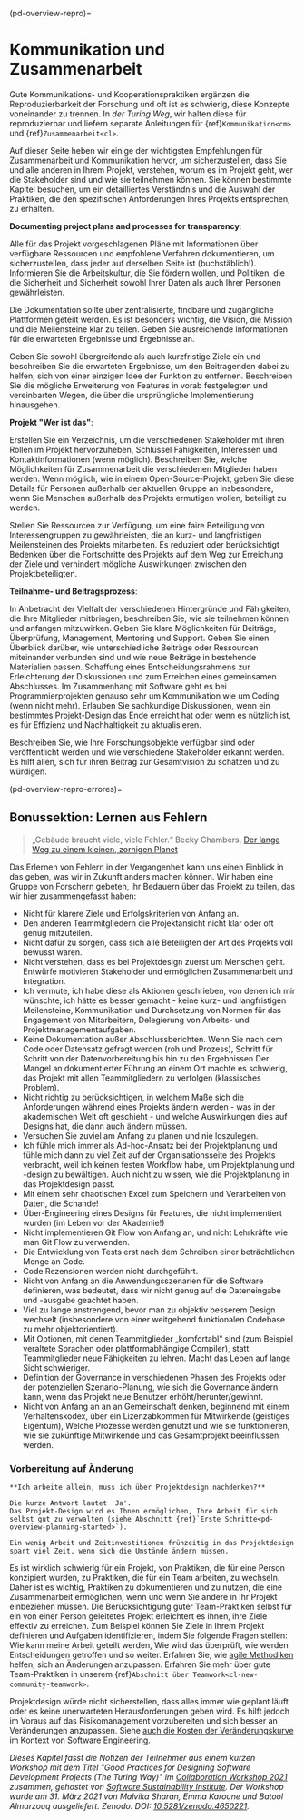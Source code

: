 (pd-overview-repro)=
# Kommunikation und Zusammenarbeit

Gute Kommunikations- und Kooperationspraktiken ergänzen die Reproduzierbarkeit der Forschung und oft ist es schwierig, diese Konzepte voneinander zu trennen. In _der Turing Weg_, wir halten diese für reproduzierbar und liefern separate Anleitungen für {ref}`Kommunikation<cm>` und {ref}`Zusammenarbeit<cl>`.

Auf dieser Seite heben wir einige der wichtigsten Empfehlungen für Zusammenarbeit und Kommunikation hervor, um sicherzustellen, dass Sie und alle anderen in Ihrem Projekt, verstehen, worum es im Projekt geht, wer die Stakeholder sind und wie sie teilnehmen können. Sie können bestimmte Kapitel besuchen, um ein detailliertes Verständnis und die Auswahl der Praktiken, die den spezifischen Anforderungen Ihres Projekts entsprechen, zu erhalten.

**Documenting project plans and processes for transparency**:

Alle für das Projekt vorgeschlagenen Pläne mit Informationen über verfügbare Ressourcen und empfohlene Verfahren dokumentieren, um sicherzustellen, dass jeder auf derselben Seite ist (buchstäblich!). Informieren Sie die Arbeitskultur, die Sie fördern wollen, und Politiken, die die Sicherheit und Sicherheit sowohl Ihrer Daten als auch Ihrer Personen gewährleisten.

Die Dokumentation sollte über zentralisierte, findbare und zugängliche Plattformen geteilt werden. Es ist besonders wichtig, die Vision, die Mission und die Meilensteine klar zu teilen. Geben Sie ausreichende Informationen für die erwarteten Ergebnisse und Ergebnisse an.

Geben Sie sowohl übergreifende als auch kurzfristige Ziele ein und beschreiben Sie die erwarteten Ergebnisse, um den Beitragenden dabei zu helfen, sich von einer einzigen Idee der Funktion zu entfernen. Beschreiben Sie die mögliche Erweiterung von Features in vorab festgelegten und vereinbarten Wegen, die über die ursprüngliche Implementierung hinausgehen.

**Projekt "Wer ist das"**:

Erstellen Sie ein Verzeichnis, um die verschiedenen Stakeholder mit ihren Rollen im Projekt hervorzuheben, Schlüssel Fähigkeiten, Interessen und Kontaktinformationen (wenn möglich). Beschreiben Sie, welche Möglichkeiten für Zusammenarbeit die verschiedenen Mitglieder haben werden. Wenn möglich, wie in einem Open-Source-Projekt, geben Sie diese Details für Personen außerhalb der aktuellen Gruppe an insbesondere, wenn Sie Menschen außerhalb des Projekts ermutigen wollen, beteiligt zu werden.

Stellen Sie Ressourcen zur Verfügung, um eine faire Beteiligung von Interessengruppen zu gewährleisten, die an kurz- und langfristigen Meilensteinen des Projekts mitarbeiten. Es reduziert oder berücksichtigt Bedenken über die Fortschritte des Projekts auf dem Weg zur Erreichung der Ziele und verhindert mögliche Auswirkungen zwischen den Projektbeteiligten.

**Teilnahme- und Beitragsprozess**:

In Anbetracht der Vielfalt der verschiedenen Hintergründe und Fähigkeiten, die Ihre Mitglieder mitbringen, beschreiben Sie, wie sie teilnehmen können und anfangen mitzuwirken. Geben Sie klare Möglichkeiten für Beiträge, Überprüfung, Management, Mentoring und Support. Geben Sie einen Überblick darüber, wie unterschiedliche Beiträge oder Ressourcen miteinander verbunden sind und wie neue Beiträge in bestehende Materialien passen. Schaffung eines Entscheidungsrahmens zur Erleichterung der Diskussionen und zum Erreichen eines gemeinsamen Abschlusses. Im Zusammenhang mit Software geht es bei Programmierprojekten genauso sehr um Kommunikation wie um Coding (wenn nicht mehr). Erlauben Sie sachkundige Diskussionen, wenn ein bestimmtes Projekt-Design das Ende erreicht hat oder wenn es nützlich ist, es für Effizienz und Nachhaltigkeit zu aktualisieren.

Beschreiben Sie, wie Ihre Forschungsobjekte verfügbar sind oder veröffentlicht werden und wie verschiedene Stakeholder erkannt werden. Es hilft allen, sich für ihren Beitrag zur Gesamtvision zu schätzen und zu würdigen.


<!--
(pd-overview-repro-turingway)=
## _The Turing Way_ Chapter for Communication and Collaboration

We recommend reading the following chapters to understand effective communication and collaboration for project design.

### Basic Requirements
- {ref}`<>`
- {ref}`<>`
- {ref}`<>`

### Advanced Requirements
- {ref}`<>`
- {ref}`<>`
-->

(pd-overview-repro-errores)=
## Bonussektion: Lernen aus Fehlern

> „Gebäude braucht viele, viele Fehler.“ <unk> Becky Chambers, [Der lange Weg zu einem kleinen, zornigen Planet](https://www.goodreads.com/work/quotes/42270825)

Das Erlernen von Fehlern in der Vergangenheit kann uns einen Einblick in das geben, was wir in Zukunft anders machen können. Wir haben eine Gruppe von Forschern gebeten, ihr Bedauern über das Projekt zu teilen, das wir hier zusammengefasst haben:

- Nicht für klarere Ziele und Erfolgskriterien von Anfang an.
- Den anderen Teammitgliedern die Projektansicht nicht klar oder oft genug mitzuteilen.
- Nicht dafür zu sorgen, dass sich alle Beteiligten der Art des Projekts voll bewusst waren.
- Nicht verstehen, dass es bei Projektdesign zuerst um Menschen geht. Entwürfe motivieren Stakeholder und ermöglichen Zusammenarbeit und Integration.
- Ich vermute, ich habe diese als Aktionen geschrieben, von denen ich mir wünschte, ich hätte es besser gemacht - keine kurz- und langfristigen Meilensteine, Kommunikation und Durchsetzung von Normen für das Engagement von Mitarbeitern, Delegierung von Arbeits- und Projektmanagementaufgaben.
- Keine Dokumentation außer Abschlussberichten. Wenn Sie nach dem Code oder Datensatz gefragt werden (roh und Prozess), Schritt für Schritt von der Datenvorbereitung bis hin zu den Ergebnissen Der Mangel an dokumentierter Führung an einem Ort machte es schwierig, das Projekt mit allen Teammitgliedern zu verfolgen (klassisches Problem).
- Nicht richtig zu berücksichtigen, in welchem Maße sich die Anforderungen während eines Projekts ändern werden - was in der akademischen Welt oft geschieht - und welche Auswirkungen dies auf Designs hat, die dann auch ändern müssen.
- Versuchen Sie zuviel am Anfang zu planen und nie loszulegen.
- Ich fühle mich immer als Ad-hoc-Ansatz bei der Projektplanung und fühle mich dann zu viel Zeit auf der Organisationsseite des Projekts verbracht, weil ich keinen festen Workflow habe, um Projektplanung und -design zu bewältigen. Auch nicht zu wissen, wie die Projektplanung in das Projektdesign passt.
- Mit einem sehr chaotischen Excel zum Speichern und Verarbeiten von Daten, die Schande!
- Über-Engineering eines Designs für Features, die nicht implementiert wurden (im Leben vor der Akademie!)
- Nicht implementieren Git Flow von Anfang an, und nicht Lehrkräfte wie man Git Flow zu verwenden.
- Die Entwicklung von Tests erst nach dem Schreiben einer beträchtlichen Menge an Code.
- Code Rezensionen werden nicht durchgeführt.
- Nicht von Anfang an die Anwendungsszenarien für die Software definieren, was bedeutet, dass wir nicht genug auf die Dateneingabe und -ausgabe geachtet haben.
- Viel zu lange anstrengend, bevor man zu objektiv besserem Design wechselt (insbesondere von einer weitgehend funktionalen Codebase zu mehr objektorientiert).
- Mit Optionen, mit denen Teammitglieder „komfortabl“ sind (zum Beispiel veraltete Sprachen oder plattformabhängige Compiler), statt Teammitglieder neue Fähigkeiten zu lehren. Macht das Leben auf lange Sicht schwieriger.
- Definition der Governance in verschiedenen Phasen des Projekts oder der potenziellen Szenario-Planung, wie sich die Governance ändern kann, wenn das Projekt neue Benutzer erhöht/herunter/gewinnt.
- Nicht von Anfang an an an Gemeinschaft denken, beginnend mit einem Verhaltenskodex, über ein Lizenzabkommen für Mitwirkende (geistiges Eigentum), Welche Prozesse werden genutzt und wie sie funktionieren, wie sie zukünftige Mitwirkende und das Gesamtprojekt beeinflussen werden.

### Vorbereitung auf Änderung

```{note}
**Ich arbeite allein, muss ich über Projektdesign nachdenken?**

Die kurze Antwort lautet 'Ja'.
Das Projekt-Design wird es Ihnen ermöglichen, Ihre Arbeit für sich selbst gut zu verwalten (siehe Abschnitt {ref}`Erste Schritte<pd-overview-planning-started>`).

Ein wenig Arbeit und Zeitinvestitionen frühzeitig in das Projektdesign spart viel Zeit, wenn sich die Umstände ändern müssen.
```

Es ist wirklich schwierig für ein Projekt, von Praktiken, die für eine Person konzipiert wurden, zu Praktiken, die für ein Team arbeiten, zu wechseln. Daher ist es wichtig, Praktiken zu dokumentieren und zu nutzen, die eine Zusammenarbeit ermöglichen, wenn und wenn Sie andere in Ihr Projekt einbeziehen müssen. Die Berücksichtigung guter Team-Praktiken selbst für ein von einer Person geleitetes Projekt erleichtert es ihnen, ihre Ziele effektiv zu erreichen. Zum Beispiel können Sie Ziele in Ihrem Projekt definieren und Aufgaben identifizieren, indem Sie folgende Fragen stellen: Wie kann meine Arbeit geteilt werden, Wie wird das überprüft, wie werden Entscheidungen getroffen und so weiter. Erfahren Sie, wie [agile Methodiken](http://www.agilenutshell.com/) helfen, sich an Änderungen anzupassen. Erfahren Sie mehr über gute Team-Praktiken in unserem {ref}`Abschnitt über Teamwork<cl-new-community-teamwork>`.

Projektdesign würde nicht sicherstellen, dass alles immer wie geplant läuft oder es keine unerwarteten Herausforderungen geben wird. Es hilft jedoch im Voraus auf das Risikomanagement vorzubereiten und sich besser an Veränderungen anzupassen. Siehe [auch die Kosten der Veränderungskurve](http://www.agilemodeling.com/essays/costOfChange.htm) im Kontext von Software Engineering.

_Dieses Kapitel fasst die Notizen der Teilnehmer aus einem kurzen Workshop mit dem Titel "Good Practices for Designing Software Development Projects (The Turing Way)" im [Collaboration Workshop 2021](https://www.software.ac.uk/cw21)  zusammen, gehostet von [Software Sustainability Institute](https://www.software.ac.uk). Der Workshop wurde am 31. März 2021 von Malvika Sharan, Emma Karoune und Batool Almarzouq ausgeliefert. Zenodo. DOI: [10.5281/zenodo.4650221](https://doi.org/10.5281/zenodo.4650221)._

